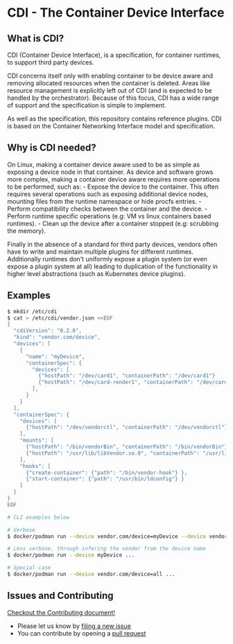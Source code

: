 # CDI - The Container Device Interface
## What is CDI?
CDI (Container Device Interface), is a specification, for container runtimes, to support third party devices. 

CDI concerns itself only with enabling container to be device aware and removing allocated resources when the container is deleted. Areas like resource management is explicitly left out of CDI (and is expected to be handled by the orchestrator). Because of this focus, CDI has a wide range of support and the specification is simple to implement.

As well as the specification, this repository contains reference plugins.
CDI is based on the Container Networking Interface model and specification.

## Why is CDI needed?

On Linux, making a container device aware used to be as simple as exposing a device node in that container. As device and software grows more complex, making a container device aware requires more operations to be performed, such as:
    - Expose the device to the container. This often requires several operations such as exposing additional device nodes, mounting files from the runtime namespace or hide procfs entries.
    - Perform compatibility checks between the container and the device.
    - Perform runtime specific operations (e.g: VM vs linux containers based runtimes).
    - Clean up the device after a container stopped (e.g: scrubbing the memory).

Finally in the absence of a standard for third party devices, vendors often have to write and maintain multiple plugins for different runtimes.
Additionally runtimes don't uniformly expose a plugin system (or even expose a plugin system at all) leading to duplication of the functionality in higher level abstractions (such as Kubernetes device plugins).

## Examples
```bash
$ mkdir /etc/cdi
$ cat > /etc/cdi/vendor.json <<EOF
{
  "cdiVersion": "0.2.0",
  "kind": "vendor.com/device",
  "devices": [
    {
      "name": "myDevice",
      "containerSpec": {
        "devices": [
          {"hostPath": "/dev/card1", "containerPath": "/dev/card1"}
          {"hostPath": "/dev/card-render1", "containerPath": "/dev/card-render1"}
        ],
      }
    }
  ],
  "containerSpec": {
    "devices": [
      {"hostPath": "/dev/vendorctl", "containerPath": "/dev/vendorctl"}
    ],
    "mounts": [
      {"hostPath": "/bin/vendorBin", "containerPath": "/bin/vendorBin"},
      {"hostPath": "/usr/lib/libVendor.so.0", "containerPath": "/usr/lib/libVendor.so"}
    ],
    "hooks": [
      {"create-container": {"path": "/bin/vendor-hook"} },
      {"start-container": {"path": "/usr/bin/ldconfig"} }
    ]
  }
}
EOF

# CLI examples below

# Verbose
$ docker/podman run --device vendor.com/device=myDevice --device vendor.com/device=myDevice2 ...

# Less verbose, through infering the vendor from the device name
$ docker/podman run --device myDevice ...

# Special case
$ docker/podman run --device vendor.com/device=all ...
```

## Issues and Contributing

[Checkout the Contributing document!](CONTRIBUTING.md)

* Please let us know by [filing a new issue](https://github.com/RenaudWasTaken/cdi/issues/new)
* You can contribute by opening a [pull request](https://help.github.com/articles/using-pull-requests/)
